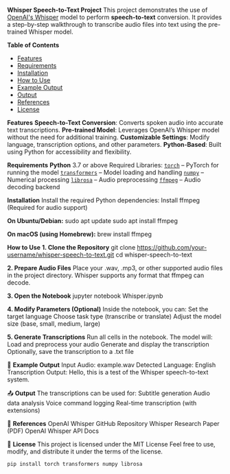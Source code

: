 **Whisper Speech-to-Text Project**
This project demonstrates the use of [OpenAI's Whisper](https://github.com/openai/whisper) model to perform **speech-to-text** conversion. 
It provides a step-by-step walkthrough to transcribe audio files into text using the pre-trained Whisper model.

**Table of Contents**
- [Features](#features)
- [Requirements](#requirements)
- [Installation](#installation)
- [How to Use](#how-to-use)
- [Example Output](#example-output)
- [Output](#output)
- [References](#references)
- [License](#license)

**Features**
**Speech-to-Text Conversion**: Converts spoken audio into accurate text transcriptions.
**Pre-trained Model**: Leverages OpenAI’s Whisper model without the need for additional training.
**Customizable Settings**: Modify language, transcription options, and other parameters.
**Python-Based**: Built using Python for accessibility and flexibility.

**Requirements**
**Python** 3.7 or above
Required Libraries:
   [`torch`](https://pytorch.org/) – PyTorch for running the model
   [`transformers`](https://huggingface.co/docs/transformers/index) – Model loading and handling
   [`numpy`](https://numpy.org/) – Numerical processing
   [`librosa`](https://librosa.org/) – Audio preprocessing
   [`ffmpeg`](https://ffmpeg.org/) – Audio decoding backend

**Installation**
Install the required Python dependencies:
Install ffmpeg (Required for audio support)

**On Ubuntu/Debian:**
sudo apt update
sudo apt install ffmpeg

**On macOS (using Homebrew):**
brew install ffmpeg

**How to Use**
**1. Clone the Repository**
git clone https://github.com/your-username/whisper-speech-to-text.git
cd whisper-speech-to-text

**2. Prepare Audio Files**
Place your .wav, .mp3, or other supported audio files in the project directory.
Whisper supports any format that ffmpeg can decode.

**3. Open the Notebook**
jupyter notebook Whisper.ipynb

**4. Modify Parameters (Optional)**
Inside the notebook, you can:
Set the target language
Choose task type (transcribe or translate)
Adjust the model size (base, small, medium, large)

**5. Generate Transcriptions**
Run all cells in the notebook. The model will:
Load and preprocess your audio
Generate and display the transcription
Optionally, save the transcription to a .txt file

📝 **Example Output**
Input Audio: example.wav
Detected Language: English
Transcription Output: Hello, this is a test of the Whisper speech-to-text system.

📤 **Output**
The transcriptions can be used for:
Subtitle generation
Audio data analysis
Voice command logging
Real-time transcription (with extensions)

🔗 **References**
OpenAI Whisper GitHub Repository
Whisper Research Paper (PDF)
OpenAI Whisper API Docs

📄 **License**
This project is licensed under the MIT License
Feel free to use, modify, and distribute it under the terms of the license.
```bash
pip install torch transformers numpy librosa
